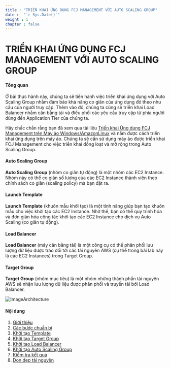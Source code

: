 ```yaml
---
title : "TRIỂN KHAI ỨNG DỤNG FCJ MANAGEMENT VỚI AUTO SCALING GROUP"
date :  "`r Sys.Date()`" 
weight : 1 
chapter : false
---
```

# TRIỂN KHAI ỨNG DỤNG FCJ MANAGEMENT VỚI AUTO SCALING GROUP

#### Tổng quan
 Ở bài thực hành này, chúng ta sẽ tiến hành việc triển khai ứng dụng với Auto Scaling Group nhằm đảm bảo khả năng co giãn của ứng dụng đó theo nhu cầu của người truy cập. Thêm vào đó, chúng ta cũng sẽ triển khai Load Balancer nhằm cân bằng tải và điều phối các yêu cầu truy cập từ phía người dùng đến Application Tier của chúng ta.

 Hãy chắc chắn rằng bạn đã xem qua tài liệu [Triển khai Ứng dụng FCJ Management trên Máy ảo Windows/AmazonLinux](https://000004.awsstudygroup.com/) và nắm được cách triển khai ứng dụng trên máy ảo. Chúng ta sẽ cần sử dụng máy ảo được triển khai FCJ Management cho việc triển khai đồng loạt và mở rộng trong Auto Scaling Group.
#### Auto Scaling Group
 **Auto Scaling Group** (nhóm co giãn tự động) là một nhóm các EC2 Instance. Nhóm này có thể co giãn số lượng của các EC2 Instance thành viên theo chính sách co giãn (scaling policy) mà bạn đặt ra.
#### Launch Template
 **Launch Template** (khuôn mẫu khởi tạo) là một tính năng giúp bạn tạo khuôn mẫu cho việc khởi tạo các EC2 Instance. Nhờ thế, bạn có thể quy trình hóa và đơn giản hóa công tác khởi tạo các EC2 Instance cho dịch vụ Auto Scaling (co giãn tự động).
#### Load Balancer
 **Load Balancer** (máy cân bằng tải) là một công cụ có thể phân phối lưu lượng dữ liệu được trao đổi tới các tài nguyên AWS (cụ thể trong bài lab này là các EC2 Instances) trong Target Group.
#### Target Group
 **Target Group** (nhóm mục tiêu) là một nhóm những thành phần tài nguyên AWS sẽ nhận lưu lượng dữ liệu được phân phối và truyền tải bởi Load Balancer.

![ImageArchitecture](/images/000.png?width=50pc) 

#### Nội dung

 1. [Giới thiệu](1-introduce/)
 2. [Các bước chuẩn bị](2-preparation/)
 3. [Khởi tạo Template](3-launchTemplate/)
 4. [Khởi tạo Target Group](4-createtg)
 5. [Khởi tạo Load Balancer](5-createlb)
 6. [Khởi tạo Auto Scaling Group](6-createasg)
 7. [Kiểm tra kết quả](7-checkresult)
 8. [Dọn dẹp tài nguyên](6-cleanup/)
